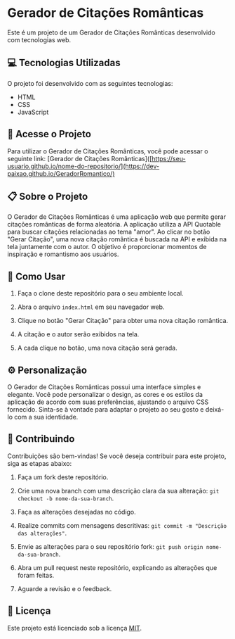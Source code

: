 # Gerador de Citações Românticas

Este é um projeto de um Gerador de Citações Românticas desenvolvido com tecnologias web.

## :computer: Tecnologias Utilizadas

O projeto foi desenvolvido com as seguintes tecnologias:

- HTML
- CSS
- JavaScript

## :rocket: Acesse o Projeto

Para utilizar o Gerador de Citações Românticas, você pode acessar o seguinte link: [Gerador de Citações Românticas]([https://seu-usuario.github.io/nome-do-repositorio/](https://dev-paixao.github.io/GeradorRomantico/)

## :clipboard: Sobre o Projeto

O Gerador de Citações Românticas é uma aplicação web que permite gerar citações românticas de forma aleatória. A aplicação utiliza a API Quotable para buscar citações relacionadas ao tema "amor". Ao clicar no botão "Gerar Citação", uma nova citação romântica é buscada na API e exibida na tela juntamente com o autor. O objetivo é proporcionar momentos de inspiração e romantismo aos usuários.

## :pushpin: Como Usar

1. Faça o clone deste repositório para o seu ambiente local.

2. Abra o arquivo `index.html` em seu navegador web.

3. Clique no botão "Gerar Citação" para obter uma nova citação romântica.

4. A citação e o autor serão exibidos na tela.

5. A cada clique no botão, uma nova citação será gerada.

## :gear: Personalização

O Gerador de Citações Românticas possui uma interface simples e elegante. Você pode personalizar o design, as cores e os estilos da aplicação de acordo com suas preferências, ajustando o arquivo CSS fornecido. Sinta-se à vontade para adaptar o projeto ao seu gosto e deixá-lo com a sua identidade.

## :handshake: Contribuindo

Contribuições são bem-vindas! Se você deseja contribuir para este projeto, siga as etapas abaixo:

1. Faça um fork deste repositório.

2. Crie uma nova branch com uma descrição clara da sua alteração: `git checkout -b nome-da-sua-branch`.

3. Faça as alterações desejadas no código.

4. Realize commits com mensagens descritivas: `git commit -m "Descrição das alterações"`.

5. Envie as alterações para o seu repositório fork: `git push origin nome-da-sua-branch`.

6. Abra um pull request neste repositório, explicando as alterações que foram feitas.

7. Aguarde a revisão e o feedback.

## :page_facing_up: Licença

Este projeto está licenciado sob a licença [MIT](LICENSE).
